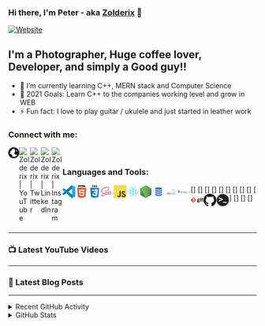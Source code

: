 ### Hi there, I'm Peter - aka [Zolderix][website] 👋 

[![Website](https://img.shields.io/website?label=zolderix.com&style=for-the-badge&url=https%3A%2F%2Fzolderix.com)](https://zolderix.com)

[comment]: <> ([![Twitter Follow]&#40;https://img.shields.io/twitter/follow/zolderix?color=1DA1F2&logo=twitter&style=for-the-badge&#41;]&#40;https://twitter.com/intent/follow?original_referer=https%3A%2F%2Fgithub.com%2Fzolderix&screen_name=Zolderix&#41;)

## I'm a Photographer, Huge coffee lover, Developer, and simply a Good guy!!

- 🌱 I’m currently learning C++, MERN stack and Computer Science
- 🥅 2021 Goals: Learn C++ to the companies working level and grow in WEB
- ⚡ Fun fact: I love to play guitar / ukulele and just started in leather work

### Connect with me:

[<img align="left" alt="Zolderix.com" width="22px" src="https://raw.githubusercontent.com/iconic/open-iconic/master/svg/globe.svg" />][website]
[<img align="left" alt="Zolderix | YouTube" width="22px" src="https://cdn.jsdelivr.net/npm/simple-icons@v3/icons/youtube.svg" />][youtube]
[<img align="left" alt="Zolderix | Twitter" width="22px" src="https://cdn.jsdelivr.net/npm/simple-icons@v3/icons/twitter.svg" />][twitter]
[<img align="left" alt="Zolderix | LinkedIn" width="22px" src="https://cdn.jsdelivr.net/npm/simple-icons@v3/icons/linkedin.svg" />][linkedin]
[<img align="left" alt="Zolderix | Instagram" width="22px" src="https://cdn.jsdelivr.net/npm/simple-icons@v3/icons/instagram.svg" />][instagram]
<br />

### Languages and Tools:

[<img align="left" alt="Visual Studio Code" width="26px" src="https://raw.githubusercontent.com/github/explore/80688e429a7d4ef2fca1e82350fe8e3517d3494d/topics/visual-studio-code/visual-studio-code.png" />]
[<img align="left" alt="HTML5" width="26px" src="https://raw.githubusercontent.com/github/explore/80688e429a7d4ef2fca1e82350fe8e3517d3494d/topics/html/html.png" />]
[<img align="left" alt="CSS3" width="26px" src="https://raw.githubusercontent.com/github/explore/80688e429a7d4ef2fca1e82350fe8e3517d3494d/topics/css/css.png" />]
[<img align="left" alt="Sass" width="26px" src="https://raw.githubusercontent.com/github/explore/80688e429a7d4ef2fca1e82350fe8e3517d3494d/topics/sass/sass.png" />]
[<img align="left" alt="JavaScript" width="26px" src="https://raw.githubusercontent.com/github/explore/80688e429a7d4ef2fca1e82350fe8e3517d3494d/topics/javascript/javascript.png" />]
[<img align="left" alt="React" width="26px" src="https://raw.githubusercontent.com/github/explore/80688e429a7d4ef2fca1e82350fe8e3517d3494d/topics/react/react.png" />]
[<img align="left" alt="Node.js" width="26px" src="https://raw.githubusercontent.com/github/explore/80688e429a7d4ef2fca1e82350fe8e3517d3494d/topics/nodejs/nodejs.png" />]
[<img align="left" alt="SQL" width="26px" src="https://raw.githubusercontent.com/github/explore/80688e429a7d4ef2fca1e82350fe8e3517d3494d/topics/sql/sql.png" />]
[<img align="left" alt="MySQL" width="26px" src="https://raw.githubusercontent.com/github/explore/80688e429a7d4ef2fca1e82350fe8e3517d3494d/topics/mysql/mysql.png" />]
[<img align="left" alt="MongoDB" width="26px" src="https://raw.githubusercontent.com/github/explore/80688e429a7d4ef2fca1e82350fe8e3517d3494d/topics/mongodb/mongodb.png" />]
[<img align="left" alt="Git" width="26px" src="https://raw.githubusercontent.com/github/explore/80688e429a7d4ef2fca1e82350fe8e3517d3494d/topics/git/git.png" />]
[<img align="left" alt="GitHub" width="26px" src="https://raw.githubusercontent.com/github/explore/78df643247d429f6cc873026c0622819ad797942/topics/github/github.png" />]
[<img align="left" alt="Terminal" width="26px" src="https://raw.githubusercontent.com/github/explore/80688e429a7d4ef2fca1e82350fe8e3517d3494d/topics/terminal/terminal.png" />]

<br />
<br />

---

### 📺 Latest YouTube Videos

[comment]: <> (<!-- YOUTUBE:START -->)

[comment]: <> (<!-- YOUTUBE:END -->)

---

### 📕 Latest Blog Posts

[comment]: <> (<!-- BLOG-POST-LIST:START -->)

[comment]: <> (<!-- BLOG-POST-LIST:END -->)

---

<details>
  <summary> Recent GitHub Activity</summary>
  
<!--START_SECTION:activity-->

<!--END_SECTION:activity-->

</details>

<details>
  <summary> GitHub Stats</summary>
</details>

[website]: https://zolderix.com
[twitter]: https://twitter.com/zolderix
[youtube]: https://youtube.com/zolderix
[instagram]: https://instagram.com/zolderix
[linkedin]: https://linkedin.com/in/zolderix